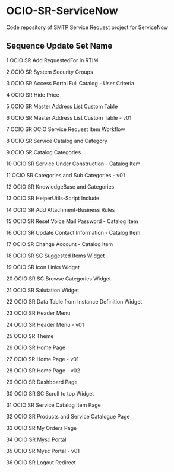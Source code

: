 # OCIO-SR-ServiceNow
Code repository of SMTP Service Request project for ServiceNow

Sequence	Update Set Name
-------
1	OCIO SR Add RequestedFor in RTIM

2	OCIO SR System Security Groups

3	OCIO SR Access Portal Full Catalog - User Criteria

4	OCIO SR Hide Price

5	OCIO SR Master Address List Custom Table

6	OCIO SR Master Address List Custom Table - v01
	
7	OCIO SR OCIO Service Request Item Workflow

8	OCIO SR Service Catalog and Category

9	OCIO SR Catalog Categories

10	OCIO SR Service Under Construction - Catalog Item

11	OCIO SR Categories and Sub Categories - v01

12	OCIO SR KnowledgeBase and Categories

13	OCIO SR HelperUtils-Script Include

14	OCIO SR Add Attachment-Business Rules

15	OCIO SR Reset Voice Mail Password - Catalog Item

16	OCIO SR Update Contact Information - Catalog Item

17	OCIO SR Change Account - Catalog Item
	
18	OCIO SR SC Suggested Items Widget

19	OCIO SR Icon Links Widget

20	OCIO SR SC Browse Categories Widget

21	OCIO SR Salutation Widget

22	OCIO SR Data Table from Instance Definition Widget

23	OCIO SR Header Menu

24	OCIO SR Header Menu - v01

25	OCIO SR Theme

26	OCIO SR Home Page

27	OCIO SR Home Page - v01

28	OCIO SR Home Page - v02

29	OCIO SR Dashboard Page

30	OCIO SR SC Scroll to top Widget

31	OCIO SR Service Catalog Item Page

32	OCIO SR Products and Service Catalogue Page

33	OCIO SR My Orders Page

34	OCIO SR Mysc Portal

35	OCIO SR Mysc Portal - v01

36	OCIO SR Logout Redirect
